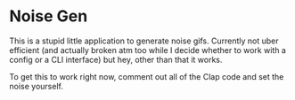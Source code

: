 # Noise Gen

This is a stupid little application to generate noise gifs. Currently not uber efficient (and actually broken atm too while I decide whether to
work with a config or a CLI interface) but hey, other than that it works.

To get this to work right now, comment out all of the Clap code and set the noise yourself.
